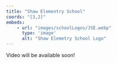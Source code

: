```yaml
---
title: "Shaw Elementry School"
coords: "[3,2]"
embeds: 
    - url: "images/schoolLogos/JSE.webp"
      type: 'image'
      alt: "Shaw Elemetry School Logo"
---
```


Video will be available soon!
